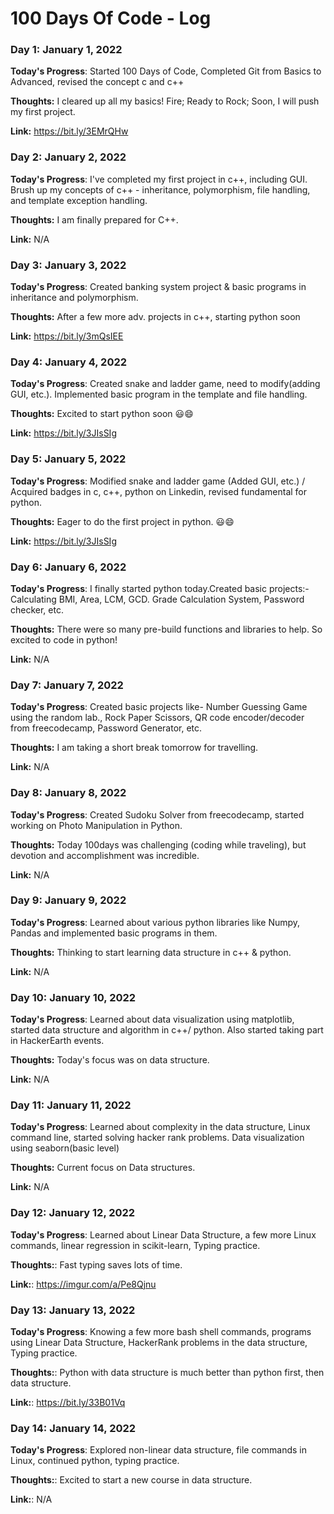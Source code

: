 # 100 Days Of Code - Log

### Day 1: January  1, 2022

**Today's Progress**: Started 100 Days of Code, Completed Git from Basics to Advanced, revised the concept c and c++

**Thoughts:**  I cleared up all my basics! Fire; Ready to Rock; Soon, I will push my first project.

**Link:** https://bit.ly/3EMrQHw

### Day 2: January  2, 2022

**Today's Progress**: I've completed my first project in c++, including GUI. Brush up my concepts of c++ - inheritance, polymorphism, file handling, and template exception handling.

**Thoughts:**  I am finally prepared for C++.

  **Link:** N/A

### Day 3: January  3, 2022

**Today's Progress**: Created banking system project & basic programs in inheritance and polymorphism.

**Thoughts:**  After a few more adv. projects in c++, starting python soon

  **Link:**  https://bit.ly/3mQsIEE

### Day 4: January  4, 2022

**Today's Progress**: Created snake and ladder game, need to modify(adding GUI, etc.).
Implemented  basic program in the template and file handling.

**Thoughts:**  Excited to start python soon 😃😄

  **Link:**  https://bit.ly/3JIsSIg

### Day 5: January  5, 2022

**Today's Progress**: Modified snake and ladder game (Added GUI, etc.) / Acquired badges in c, c++, python on Linkedin,  revised fundamental for python.

**Thoughts:**  Eager to do the first project in python. 😃😄

  **Link:**  https://bit.ly/3JIsSIg

### Day 6: January  6, 2022

**Today's Progress**: I finally started python today.Created basic projects:- Calculating BMI, Area, LCM, GCD. Grade Calculation System, Password checker, etc.

**Thoughts:**  There were so many pre-build functions and libraries to help. So excited to code in python!

  **Link:**  N/A

### Day 7: January  7, 2022

**Today's Progress**: Created basic projects like- Number Guessing Game using the random lab., Rock Paper Scissors, QR code encoder/decoder from freecodecamp, Password Generator, etc.

**Thoughts:**  I am taking a short break tomorrow for travelling.

  **Link:**  N/A

### Day 8: January  8, 2022

**Today's Progress**: Created Sudoku Solver from freecodecamp, started working on Photo Manipulation in Python.

**Thoughts:**  Today 100days was challenging (coding while traveling), but devotion and    accomplishment was incredible.

  **Link:**  N/A

### Day 9: January  9, 2022

**Today's Progress**: Learned about various python libraries like Numpy, Pandas and implemented basic programs in them.

**Thoughts:**  Thinking to start learning data structure in c++ & python.

  **Link:**  N/A

### Day 10: January  10, 2022

**Today's Progress**: Learned about data visualization using matplotlib, started data structure and algorithm in c++/ python. Also started taking part in HackerEarth events.

**Thoughts:**  Today's focus was on data structure.

**Link:**  N/A

### Day 11: January  11, 2022

**Today's Progress**: Learned about complexity in the data structure, Linux command line, started solving hacker rank problems. Data visualization using seaborn(basic level)

**Thoughts:**  Current focus on Data structures.

**Link:**  N/A

### Day 12: January  12, 2022

**Today's Progress**: Learned about Linear Data Structure, a few more Linux commands, linear regression in scikit-learn, Typing practice.

**Thoughts:**:  Fast typing saves lots of time.

**Link:**: https://imgur.com/a/Pe8Qjnu

### Day 13: January  13, 2022

**Today's Progress**:  Knowing a few more bash shell commands, programs using Linear Data Structure, HackerRank problems in the data structure, Typing practice.

**Thoughts:**: Python with data structure is much better than python first, then data structure. 

**Link:**: https://bit.ly/33B01Vq

### Day 14: January  14, 2022

**Today's Progress**:  Explored non-linear data structure, file commands in Linux, continued python, typing practice.

**Thoughts:**: Excited to start a new course in data structure.

**Link:**: N/A
